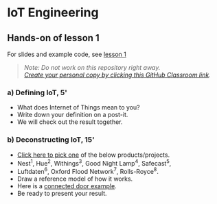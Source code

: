 # IoT Engineering
## Hands-on of lesson 1
For slides and example code, see [lesson 1](../../../fhnw-iot/blob/master/01/README.md)

> *Note: Do not work on this repository right away.*<br/>
> *[Create your personal copy by clicking this GitHub Classroom link](https://classroom.github.com/a/xvyB5i9m).*

### a) Defining IoT, 5'
* What does Internet of Things mean to you?
* Write down your definition on a post-it.
* We will check out the result together.

### b) Deconstructing IoT, 15'
* [Click here to pick one](https://duckduckgo.com/?q=random+number+between+1+and+8) of the below products/projects.
* Nest<sup>1</sup>, Hue<sup>2</sup>, Withings<sup>3</sup>, Good Night Lamp<sup>4</sup>, Safecast<sup>5</sup>,
* Luftdaten<sup>6</sup>, Oxford Flood Network<sup>7</sup>, Rolls-Royce<sup>8</sup>.
* Draw a reference model of how it works.
* Here is a [connected door example](https://pbs.twimg.com/media/DaQ91NUXkAA_VFY.png:large).
* Be ready to present your result.
